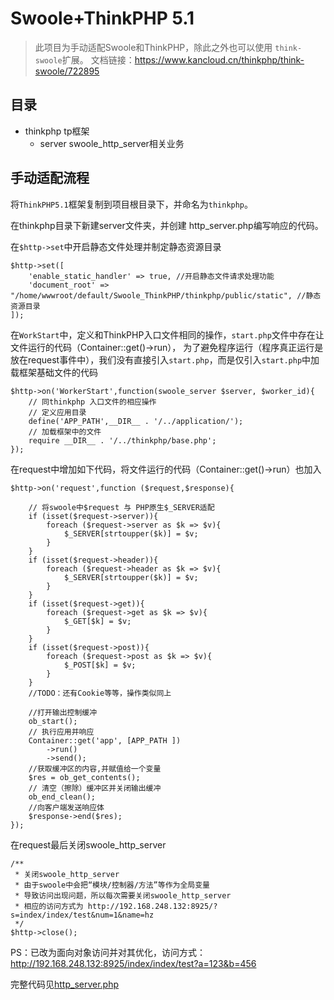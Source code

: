 # Swoole+ThinkPHP 5.1

> 此项目为手动适配Swoole和ThinkPHP，除此之外也可以使用 `think-swoole`扩展。
> 文档链接：https://www.kancloud.cn/thinkphp/think-swoole/722895

## 目录

- thinkphp tp框架
    - server swoole_http_server相关业务

## 手动适配流程

将`ThinkPHP5.1`框架复制到项目根目录下，并命名为`thinkphp`。

在thinkphp目录下新建server文件夹，并创建 http_server.php编写响应的代码。

在`$http->set`中开启静态文件处理并制定静态资源目录

```
$http->set([
    'enable_static_handler' => true, //开启静态文件请求处理功能
    'document_root' => "/home/wwwroot/default/Swoole_ThinkPHP/thinkphp/public/static", //静态资源目录
]);
```

在`WorkStart`中，定义和ThinkPHP入口文件相同的操作，`start.php`文件中存在让文件运行的代码（Container::get()->run），
为了避免程序运行（程序真正运行是放在request事件中），我们没有直接引入`start.php`，而是仅引入`start.php`中加载框架基础文件的代码

```
$http->on('WorkerStart',function(swoole_server $server, $worker_id){
    // 同thinkphp 入口文件的相应操作
    // 定义应用目录
    define('APP_PATH',__DIR__ . '/../application/');
    // 加载框架中的文件
    require __DIR__ . '/../thinkphp/base.php';
});
```

在request中增加如下代码，将文件运行的代码（Container::get()->run）也加入

```
$http->on('request',function ($request,$response){

    // 将swoole中$request 与 PHP原生$_SERVER适配
    if (isset($request->server)){
        foreach ($request->server as $k => $v){
            $_SERVER[strtoupper($k)] = $v;
        }
    }
    if (isset($request->header)){
        foreach ($request->header as $k => $v){
            $_SERVER[strtoupper($k)] = $v;
        }
    }
    if (isset($request->get)){
        foreach ($request->get as $k => $v){
            $_GET[$k] = $v;
        }
    }
    if (isset($request->post)){
        foreach ($request->post as $k => $v){
            $_POST[$k] = $v;
        }
    }
    //TODO：还有Cookie等等，操作类似同上

    //打开输出控制缓冲
    ob_start();
    // 执行应用并响应
    Container::get('app', [APP_PATH ])
        ->run()
        ->send();
    //获取缓冲区的内容,并赋值给一个变量
    $res = ob_get_contents();
    // 清空（擦除）缓冲区并关闭输出缓冲
    ob_end_clean();
    //向客户端发送响应体
    $response->end($res); 
});
```

在request最后关闭swoole_http_server

```
/**
 * 关闭swoole_http_server
 * 由于swoole中会把“模块/控制器/方法”等作为全局变量
 * 导致访问出现问题，所以每次需要关闭swoole_http_server
 * 相应的访问方式为 http://192.168.248.132:8925/?s=index/index/test&num=1&name=hz
 */
$http->close();
```

PS：已改为面向对象访问并对其优化，访问方式：http://192.168.248.132:8925/index/index/test?a=123&b=456

完整代码见[http_server.php](./thinkphp/server/http_server.php)